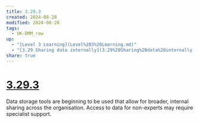 ```yaml
---
title: 3.29.3
created: 2024-08-28
modified: 2024-08-28
tags:
  - UK-DMM_row
up:
  - "[Level 3 Learning](Level%203%20Learning.md)"
  - "[3.29 Sharing data internally](3.29%20Sharing%20data%20internally.md)"
share: true
---
```

# [3.29.3](3.29.3.md)

Data storage tools are beginning to be used that allow for broader, internal sharing across the organisation. Access to data for non-experts may require specialist support.
